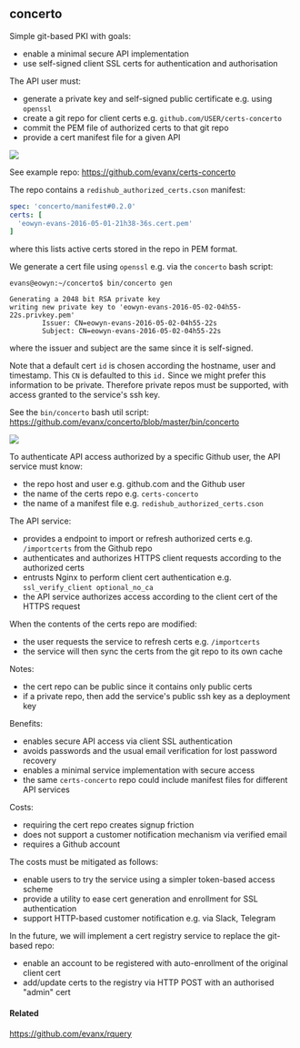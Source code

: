 
## concerto

Simple git-based PKI with goals:
- enable a minimal secure API implementation
- use self-signed client SSL certs for authentication and authorisation

The API user must:
- generate a private key and self-signed public certificate e.g. using `openssl`
- create a git repo for client certs e.g. `github.com/USER/certs-concerto`
- commit the PEM file of authorized certs to that git repo
- provide a cert manifest file for a given API

<img src="https://evanx.github.io/images/rquery/concerto-repo.png">

See example repo: https://github.com/evanx/certs-concerto

The repo contains a `redishub_authorized_certs.cson` manifest:
```yaml
spec: 'concerto/manifest#0.2.0'
certs: [
  'eowyn-evans-2016-05-01-21h38-36s.cert.pem'
]
```
where this lists active certs stored in the repo in PEM format.

We generate a cert file using `openssl` e.g. via the `concerto` bash script:
```shell
evans@eowyn:~/concerto$ bin/concerto gen
```
```
Generating a 2048 bit RSA private key
writing new private key to 'eowyn-evans-2016-05-02-04h55-22s.privkey.pem'
        Issuer: CN=eowyn-evans-2016-05-02-04h55-22s
        Subject: CN=eowyn-evans-2016-05-02-04h55-22s
```
where the issuer and subject are the same since it is self-signed.

Note that a default cert `id` is chosen according the hostname, user and timestamp. This `CN` is defaulted to this `id.` Since we might prefer this information to be private. Therefore private repos must be supported, with access granted to the service's ssh key.

See the `bin/concerto` bash util script:
https://github.com/evanx/concerto/blob/master/bin/concerto

<img src="https://evanx.github.io/images/rquery/concerto-help.png">

To authenticate API access authorized by a specific Github user, the API service must know:
- the repo host and user e.g. github.com and the Github user
- the name of the certs repo e.g. `certs-concerto`
- the name of a manifest file e.g. `redishub_authorized_certs.cson`

The API service:
- provides a endpoint to import or refresh authorized certs e.g. `/importcerts` from the Github repo
- authenticates and authorizes HTTPS client requests according to the authorized certs
- entrusts Nginx to perform client cert authentication e.g. `ssl_verify_client optional_no_ca`
- the API service authorizes access according to the client cert of the HTTPS request

When the contents of the certs repo are modified:
- the user requests the service to refresh certs e.g. `/importcerts`
- the service will then sync the certs from the git repo to its own cache

Notes:
- the cert repo can be public since it contains only public certs
- if a private repo, then add the service's public ssh key as a deployment key

Benefits:
- enables secure API access via client SSL authentication
- avoids passwords and the usual email verification for lost password recovery
- enables a minimal service implementation with secure access
- the same `certs-concerto` repo could include manifest files for different API services

Costs:
- requiring the cert repo creates signup friction
- does not support a customer notification mechanism via verified email
- requires a Github account

The costs must be mitigated as follows:
- enable users to try the service using a simpler token-based access scheme
- provide a utility to ease cert generation and enrollment for SSL authentication
- support HTTP-based customer notification e.g. via Slack, Telegram

In the future, we will implement a cert registry service to replace the git-based repo:
- enable an account to be registered with auto-enrollment of the original client cert
- add/update certs to the registry via HTTP POST with an authorised "admin" cert


#### Related

https://github.com/evanx/rquery
